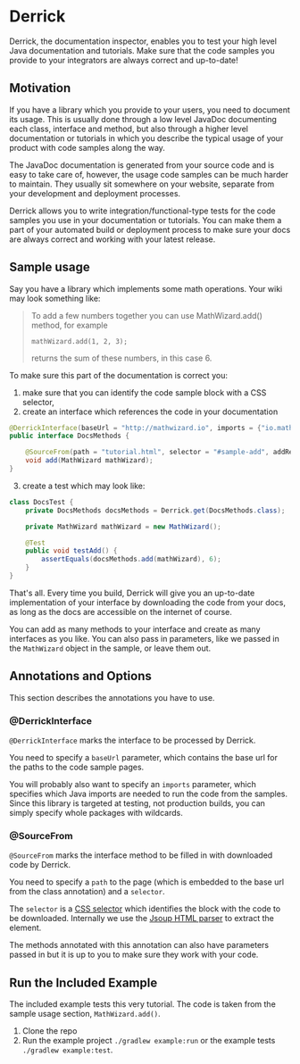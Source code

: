 # Derrick
Derrick, the documentation inspector, enables you to test your high level Java documentation and tutorials. Make sure that the code samples you provide to your integrators are always correct and up-to-date!

## Motivation
If you have a library which you provide to your users, you need to document its usage. This is usually done through a low level JavaDoc documenting each class, interface and method, but also through a higher level documentation or tutorials in which you describe the typical usage of your product with code samples along the way.

The JavaDoc documentation is generated from your source code and is easy to take care of, however, the usage code samples can be much harder to maintain. They usually sit somewhere on your website, separate from your development and deployment processes.

Derrick allows you to write integration/functional-type tests for the code samples you use in your documentation or tutorials. You can make them a part of your automated build or deployment process to make sure your docs are always correct and working with your latest release.

## Sample usage
Say you have a library which implements some math operations. Your wiki may look something like:

>To add a few numbers together you can use MathWizard.add() method, for example
>
> <code id="sample-math-wizard-add">mathWizard.add(1, 2, 3);</code>
>
>returns the sum of these numbers, in this case 6.

To make sure this part of the documentation is correct you:

1. make sure that you can identify the code sample block with a CSS selector,
2. create an interface which references the code in your documentation
```java
@DerrickInterface(baseUrl = "http://mathwizard.io", imports = {"io.mathwizard.*"})
public interface DocsMethods {

    @SourceFrom(path = "tutorial.html", selector = "#sample-add", addReturn = true)
    void add(MathWizard mathWizard);
}
```
3. create a test which may look like:
```java
class DocsTest {
    private DocsMethods docsMethods = Derrick.get(DocsMethods.class);

    private MathWizard mathWizard = new MathWizard();

    @Test
    public void testAdd() {
        assertEquals(docsMethods.add(mathWizard), 6);
    }
}
```

That's all. Every time you build, Derrick will give you an up-to-date implementation of your interface by downloading the code from your docs, as long as the docs are accessible on the internet of course.

You can add as many methods to your interface and create as many interfaces as you like. You can also pass in parameters, like we passed in the `MathWizard` object in the sample, or leave them out.

## Annotations and Options
This section describes the annotations you have to use.

### @DerrickInterface
`@DerrickInterface` marks the interface to be processed by Derrick.

You need to specify a `baseUrl` parameter, which contains the base url for the paths to the code sample pages.

You will probably also want to specify an `imports` parameter, which specifies which Java imports are needed to run the code from the samples. Since this library is targeted at testing, not production builds, you can simply specify whole packages with wildcards.

### @SourceFrom
`@SourceFrom` marks the interface method to be filled in with downloaded code by Derrick.

You need to specify a `path` to the page (which is embedded to the base url from the class annotation) and a `selector`.

The `selector` is a [CSS selector](http://www.w3schools.com/cssref/css_selectors.asp) which identifies the block with the code to be downloaded. Internally we use the [Jsoup HTML parser](http://jsoup.org/) to extract the element.

The methods annotated with this annotation can also have parameters passed in but it is up to you to make sure they work with your code.

## Run the Included Example

The included example tests this very tutorial. The code is taken from the sample usage section, `MathWizard.add()`.

1. Clone the repo
2. Run the example project `./gradlew example:run` or the example tests `./gradlew example:test`.
